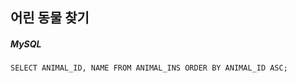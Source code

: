 ## 어린 동물 찾기

##### MySQL

```mysql
SELECT ANIMAL_ID, NAME FROM ANIMAL_INS ORDER BY ANIMAL_ID ASC;
```

